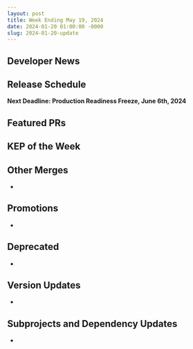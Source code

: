 ```yaml
---
layout: post
title: Week Ending May 19, 2024
date: 2024-01-20 01:00:00 -0000
slug: 2024-01-20-update
---
```


## Developer News


## Release Schedule

**Next Deadline: Production Readiness Freeze, June 6th, 2024**


## Featured PRs


## KEP of the Week


## Other Merges

*

## Promotions

*

## Deprecated

*

## Version Updates

*

## Subprojects and Dependency Updates

*
